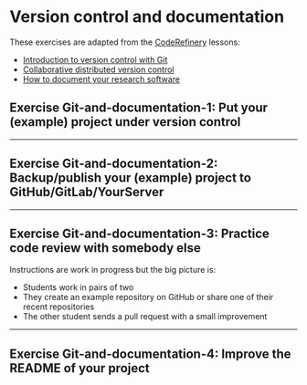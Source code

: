 # Version control and documentation

These exercises are adapted from the [CodeRefinery](https://coderefinery.org/) lessons:
- [Introduction to version control with Git](https://coderefinery.github.io/git-intro/)
- [Collaborative distributed version control](https://coderefinery.github.io/git-collaborative/)
- [How to document your research software](https://coderefinery.github.io/documentation/)


## Exercise Git-and-documentation-1: Put your (example) project under version control

---

## Exercise Git-and-documentation-2: Backup/publish your (example) project to GitHub/GitLab/YourServer

---

## Exercise Git-and-documentation-3: Practice code review with somebody else

Instructions are work in progress but the big picture is:
- Students work in pairs of two
- They create an example repository on GitHub or share one of their recent repositories
- The other student sends a pull request with a small improvement

---

## Exercise Git-and-documentation-4: Improve the README of your project
